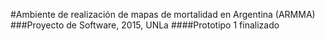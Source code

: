 #Ambiente de realización de mapas de mortalidad en Argentina (ARMMA)
###Proyecto de Software, 2015, UNLa
####Prototipo 1 finalizado
